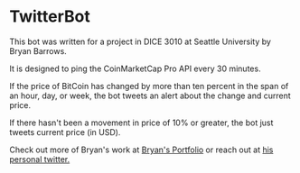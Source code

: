 # TwitterBot
This bot was written for a project in DICE 3010 at Seattle University by Bryan Barrows. 

It is designed to ping the CoinMarketCap Pro API every 30 minutes. 

If the price of BitCoin has changed by more than ten percent in the span of an hour, day, or week, the bot tweets an alert about the change and current price.

If there hasn't been a movement in price of 10% or greater, the bot just tweets current price (in USD).

Check out more of Bryan's work at [Bryan's Portfolio](https://bryanbarrows.me) or reach out at [his personal twitter.](https://www.twitter.com/bryanbarrows)